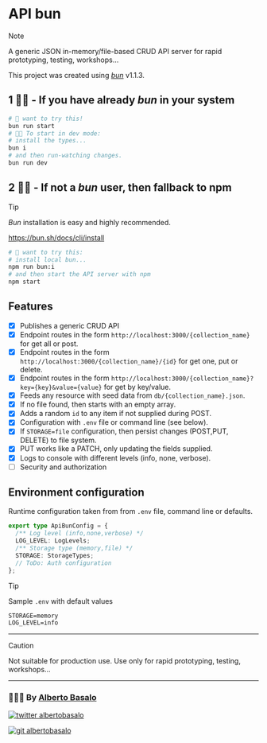 # API bun

> [!NOTE]
> A generic JSON in-memory/file-based CRUD API server for rapid prototyping, testing, workshops...
>
> This project was created using [_bun_](https://bun.sh) v1.1.3.

## 1 🧑‍🍳 - If you have already _bun_ in your system

```bash
# 🥖 want to try this!
bun run start
# 🧑‍🍳 To start in dev mode:
# install the types...
bun i
# and then run-watching changes.
bun run dev
```

## 2 🤷‍♂️ - If not a _bun_ user, then fallback to npm

> [!TIP]
>
> _Bun_ installation is easy and highly recommended.
>
> https://bun.sh/docs/cli/install

```bash
# 🥖 want to try this:
# install local bun...
npm run bun:i
# and then start the API server with npm
npm start
```

## Features

- [x] Publishes a generic CRUD API
- [x] Endpoint routes in the form `http://localhost:3000/{collection_name}` for get all or post.
- [x] Endpoint routes in the form `http://localhost:3000/{collection_name}/{id}` for get one, put or delete.
- [x] Endpoint routes in the form `http://localhost:3000/{collection_name}?key={key}&value={value}` for get by key/value.
- [x] Feeds any resource with seed data from `db/{collection_name}.json`.
- [x] If no file found, then starts with an empty array.
- [x] Adds a random `id` to any item if not supplied during POST.
- [x] Configuration with `.env` file or command line (see below).
- [x] If `STORAGE=file` configuration, then persist changes (POST,PUT, DELETE) to file system.
- [x] PUT works like a PATCH, only updating the fields supplied.
- [x] Logs to console with different levels (info, none, verbose).
- [ ] Security and authorization

## Environment configuration

Runtime configuration taken from from `.env` file, command line or defaults.

```ts
export type ApiBunConfig = {
  /** Log level (info,none,verbose) */
  LOG_LEVEL: LogLevels;
  /** Storage type (memory,file) */
  STORAGE: StorageTypes;
  // ToDo: Auth configuration
};
```

> [!TIP]
> Sample `.env` with default values

```txt
STORAGE=memory
LOG_LEVEL=info
```

---

> [!CAUTION]
> Not suitable for production use. Use only for rapid prototyping, testing, workshops...

---

<footer>
  <h3>🧑🏼‍💻 By <a href="https://albertobasalo.dev" target="blank">Alberto Basalo</a> </h3>
  <p>
    <a href="https://twitter.com/albertobasalo" target="blank">
      <img src="https://img.shields.io/twitter/follow/albertobasalo?logo=twitter&style=for-the-badge" alt="twitter albertobasalo" />
    </a>
  </p>
  <p>
    <a href="https://github.com/albertobasalo" target="blank">
      <img 
        src="https://img.shields.io/github/followers/albertobasalo?logo=github&label=profile albertobasalo&style=for-the-badge" alt="git albertobasalo" />
    </a>
  </p>
</footer>
